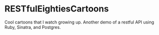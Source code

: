 # RESTfulEightiesCartoons
Cool cartoons that I watch growing up.  Another demo of a restful API using Ruby, Sinatra, and Postgres.
